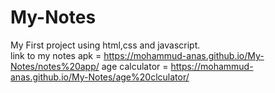 # My-Notes
My First project using html,css and javascript. <br>
link to my notes apk = https://mohammud-anas.github.io/My-Notes/notes%20app/
 age calculator =  https://mohammud-anas.github.io/My-Notes/age%20clculator/
